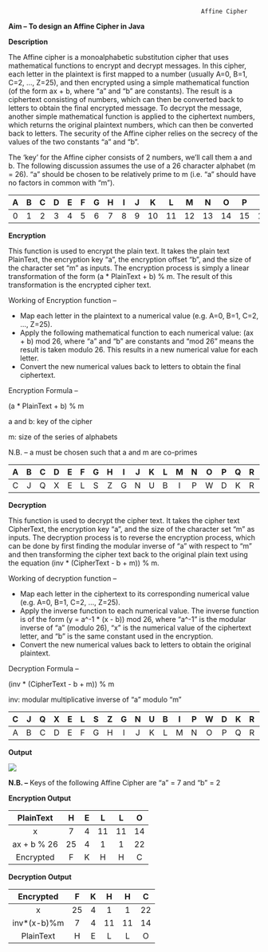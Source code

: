                                                           Affine Cipher

**Aim – To design an Affine Cipher in Java**

**Description**

The Affine cipher is a monoalphabetic substitution cipher that uses mathematical functions to encrypt and decrypt messages. In this cipher, each letter in the plaintext is first mapped to a number (usually A=0, B=1, C=2, ..., Z=25), and then encrypted using a simple mathematical function (of the form ax + b, where “a” and “b” are constants). The result is a ciphertext consisting of numbers, which can then be converted back to letters to obtain the final encrypted message. To decrypt the message, another simple mathematical function is applied to the ciphertext numbers, which returns the original plaintext numbers, which can then be converted back to letters. The security of the Affine cipher relies on the secrecy of the values of the two constants “a” and “b”. 

The ‘key’ for the Affine cipher consists of 2 numbers, we’ll call them a and b. The following discussion assumes the use of a 26 character alphabet (m = 26). “a” should be chosen to be relatively prime to m (i.e. “a” should have no factors in common with “m”).



|A|B|C|D|E|F|G|H|I|J|K|L|M|N|O|P|Q|R|S|T|U|V|W|X|Y|Z|
| :-: | :-: | :-: | :-: | :-: | :-: | :-: | :-: | :-: | :-: | :-: | :-: | :-: | :-: | :-: | :-: | :-: | :-: | :-: | :-: | :-: | :-: | :-: | :-: | :-: | :-: |
|0|1|2|3|4|5|6|7|8|9|10|11|12|13|14|15|16|17|18|19|20|21|22|23|24|25|

**Encryption**

This function is used to encrypt the plain text. It takes the plain text PlainText, the encryption key “a”, the encryption offset “b”, and the size of the character set “m” as inputs. The encryption process is simply a linear transformation of the form (a \* PlainText + b) % m. The result of this transformation is the encrypted cipher text.

Working of Encryption function – 

- Map each letter in the plaintext to a numerical value (e.g. A=0, B=1, C=2, ..., Z=25).
- Apply the following mathematical function to each numerical value: (ax + b) mod 26, where “a” and “b” are constants and “mod 26” means the result is taken modulo 26. This results in a new numerical value for each letter.
- Convert the new numerical values back to letters to obtain the final ciphertext.

Encryption Formula –

(a \* PlainText + b) % m

a and b: key of the cipher

m: size of the series of alphabets

N.B. – a must be chosen such that a and m are co-primes


|A|B|C|D|E|F|G|H|I|J|K|L|M|N|O|P|Q|R|S|T|U|V|W|X|Y|Z|
| :-: | :-: | :-: | :-: | :-: | :-: | :-: | :-: | :-: | :-: | :-: | :-: | :-: | :-: | :-: | :-: | :-: | :-: | :-: | :-: | :-: | :-: | :-: | :-: | :-: | :-: |
|C|J|Q|X|E|L|S|Z|G|N|U|B|I|P|W|D|K|R|Y|F|M|T|A|H|O|V|

**Decryption**

This function is used to decrypt the cipher text. It takes the cipher text CipherText, the encryption key “a”, and the size of the character set “m” as inputs. The decryption process is to reverse the encryption process, which can be done by first finding the modular inverse of “a” with respect to “m” and then transforming the cipher text back to the original plain text using the equation (inv \* (CipherText - b + m)) % m.

Working of decryption function – 

- Map each letter in the ciphertext to its corresponding numerical value (e.g. A=0, B=1, C=2, ..., Z=25).
- Apply the inverse function to each numerical value. The inverse function is of the form (y = a^-1 \* (x - b)) mod 26, where “a^-1” is the modular inverse of “a” (modulo 26), “x” is the numerical value of the ciphertext letter, and “b” is the same constant used in the encryption.
- Convert the new numerical values back to letters to obtain the original plaintext.

Decryption Formula –

(inv \* (CipherText - b + m)) % m

inv: modular multiplicative inverse of “a” modulo “m”


|C|J|Q|X|E|L|S|Z|G|N|U|B|I|P|W|D|K|R|Y|F|M|T|A|H|O|V|
| :-: | :-: | :-: | :-: | :-: | :-: | :-: | :-: | :-: | :-: | :-: | :-: | :-: | :-: | :-: | :-: | :-: | :-: | :-: | :-: | :-: | :-: | :-: | :-: | :-: | :-: |
|A|B|C|D|E|F|G|H|I|J|K|L|M|N|O|P|Q|R|S|T|U|V|W|X|Y|Z|

**Output**

![](Aspose.Words.1f4780b4-0bf4-4e8e-a3d5-8576009bbf44.001.png)

**N.B. –** Keys of the following Affine Cipher are “a” = 7 and “b” = 2

**Encryption Output**

|PlainText|H|E|L|L|O|
| :-: | :-: | :-: | :-: | :-: | :-: |
|x|7|4|11|11|14|
|ax + b % 26|25|4|1|1|22|
|Encrypted|F|K|H|H|C|

**Decryption Output**

|Encrypted|F|K|H|H|C|
| :-: | :-: | :-: | :-: | :-: | :-: |
|x|25|4|1|1|22|
|inv\*(x-b)%m|7|4|11|11|14|
|PlainText|H|E|L|L|O|
